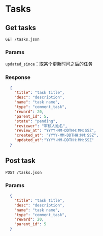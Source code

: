 # Tasks

## Get tasks
`GET /tasks.json`

### Params
`updated_since`：取某个更新时间之后的任务

### Response
```json
  {
    "title": "task title",
    "desc": "description",
    "name": "task name",
    "type": "comment_task",
    "reward": 20,
    "parent_id": 5,
    "state": "pending",
    "reviewer": "审核人姓名",
    "review_at": "YYYY-MM-DDTHH:MM:SSZ",
    "created_at": "YYYY-MM-DDTHH:MM:SSZ",
    "updated_at":"YYYY-MM-DDTHH:MM:SSZ"
  }
```

## Post task

`POST /tasks.json` 

### Params

```json
  {
    "title": "task title",
    "desc": "description",
    "name": "task name",
    "type": "comment_task",
    "reward": 20,
    "parent_id": 5
  }
```